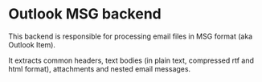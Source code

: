 # Outlook MSG backend #

This backend is responsible for processing email files in MSG format (aka
Outlook Item).

It extracts common headers, text bodies (in plain text, compressed rtf and
html format), attachments and nested email messages.
